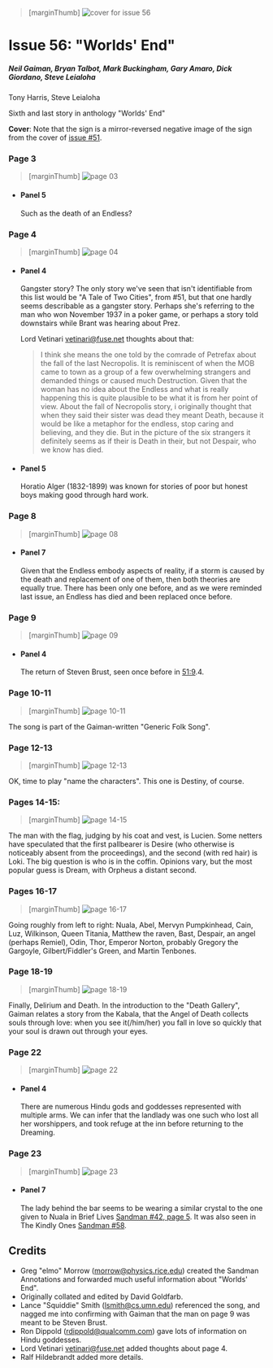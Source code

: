 > [marginThumb] ![cover for issue 56](thumbnails/sandman.56/page00.jpg)

# Issue 56: "Worlds' End"

##### Neil Gaiman, Bryan Talbot, Mark Buckingham, Gary Amaro, Dick Giordano, Steve Leialoha

Tony Harris, Steve Leialoha

Sixth and last story in anthology "Worlds' End"

**Cover**: Note that the sign is a mirror-reversed negative image of the sign from the cover of [issue #51](sandman.51.md).

### Page 3

> [marginThumb] ![page 03](thumbnails/sandman.56/page03.jpg)

- #### Panel 5

  Such as the death of an Endless?

### Page 4

> [marginThumb] ![page 04](thumbnails/sandman.56/page04.jpg)

- #### Panel 4

  Gangster story? The only story we've seen that isn't identifiable from this list would be "A Tale of Two Cities", from #51, but that one hardly seems describable as a gangster story. Perhaps she's referring to the man who won November 1937 in a poker game, or perhaps a story told downstairs while Brant was hearing about Prez.

  Lord Vetinari <vetinari@fuse.net> thoughts about that:

  > I think she means the one told by the comrade of Petrefax about the fall of the last Necropolis. It is reminiscent of when the MOB came to town as a group of a few overwhelming strangers and demanded things or caused much Destruction. Given that the woman has no idea about the Endless and what is really happening this is quite plausible to be what it is from her point of view.
  > About the fall of Necropolis story, i originally thought that when they said their sister was dead they meant Death, because it would be like a metaphor for the endless, stop caring and believing, and they die. But in the picture of the six strangers it definitely seems as if their is Death in their, but not Despair, who we know has died.

- #### Panel 5

  Horatio Alger (1832-1899) was known for stories of poor but honest boys making good through hard work.

### Page 8

> [marginThumb] ![page 08](thumbnails/sandman.56/page08.jpg)

- #### Panel 7

  Given that the Endless embody aspects of reality, if a storm is caused by the death and replacement of one of them, then both theories are equally true. There has been only one before, and as we were reminded last issue, an Endless has died and been replaced once before.

### Page 9

> [marginThumb] ![page 09](thumbnails/sandman.56/page09.jpg)

- #### Panel 4

  The return of Steven Brust, seen once before in [51:9](sandman.51.md#page-9).4.

### Page 10-11

> [marginThumb] ![page 10-11](thumbnails/sandman.56/page10-11.jpg)

The song is part of the Gaiman-written "Generic Folk Song".

### Page 12-13

> [marginThumb] ![page 12-13](thumbnails/sandman.56/page12-13.jpg)

OK, time to play "name the characters". This one is Destiny, of course.

### Pages 14-15:

> [marginThumb] ![page 14-15](thumbnails/sandman.56/page14-15.jpg)

The man with the flag, judging by his coat and vest, is Lucien. Some netters have speculated that the first pallbearer is Desire (who otherwise is noticeably absent from the proceedings), and the second (with red hair) is Loki. The big question is who is in the coffin. Opinions vary, but the most popular guess is Dream, with Orpheus a distant second.

### Pages 16-17

> [marginThumb] ![page 16-17](thumbnails/sandman.56/page16-17.jpg)

Going roughly from left to right: Nuala, Abel, Mervyn Pumpkinhead, Cain, Luz, Wilkinson, Queen Titania, Matthew the raven, Bast, Despair, an angel (perhaps Remiel), Odin, Thor, Emperor Norton, probably Gregory the Gargoyle, Gilbert/Fiddler's Green, and Martin Tenbones.

### Page 18-19

> [marginThumb] ![page 18-19](thumbnails/sandman.56/page18-19.jpg)

Finally, Delirium and Death. In the introduction to the "Death Gallery", Gaiman relates a story from the Kabala, that the Angel of Death collects souls through love: when you see it(/him/her) you fall in love so quickly that your soul is drawn out through your eyes.

### Page 22

> [marginThumb] ![page 22](thumbnails/sandman.56/page22.jpg)

- #### Panel 4

  There are numerous Hindu gods and goddesses represented with multiple arms. We can infer that the landlady was one such who lost all her worshippers, and took refuge at the inn before returning to the Dreaming.

### Page 23

> [marginThumb] ![page 23](thumbnails/sandman.56/page23.jpg)

- #### Panel 7

  The lady behind the bar seems to be wearing a similar crystal to the one given to Nuala in Brief Lives [Sandman #42, page 5](sandman.42.md#page-5). It was also seen in The Kindly Ones [Sandman #58](sandman.58.md).

## Credits

- Greg "elmo" Morrow (morrow@physics.rice.edu) created the Sandman Annotations and forwarded much useful information about "Worlds' End".
- Originally collated and edited by David Goldfarb.
- Lance "Squiddie" Smith (lsmith@cs.umn.edu) referenced the song, and nagged me into confirming with Gaiman that the man on page 9 was meant to be Steven Brust.
- Ron Dippold (rdippold@qualcomm.com) gave lots of information on Hindu goddesses.
- Lord Vetinari <vetinari@fuse.net> added thoughts about page 4.
- Ralf Hildebrandt added more details.
